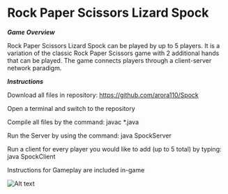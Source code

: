 # Rock Paper Scissors Lizard Spock

***Game Overview***

Rock Paper Scissors Lizard Spock can be played by up to 5 players. It is a variation
of the classic Rock Paper Scissors game with 2 additional hands that can be played.
The game connects players through a client-server network paradigm.

***Instructions***

Download all files in repository: https://github.com/arora110/Spock

Open a terminal and switch to the repository

Compile all files by the command: javac *.java

Run the Server by using the command: java SpockServer

Run a client for every player you would like to add (up to 5 total) by typing: java SpockClient

Instructions for Gameplay are included in-game

![Alt text](http://vignette1.wikia.nocookie.net/bigbangtheory/images/7/7d/RPSLS.png/revision/latest?cb=20120822205915 "How to play")
